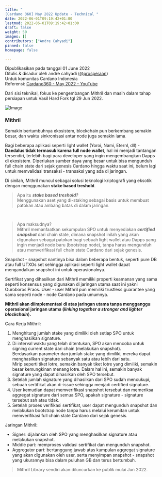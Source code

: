 ```yaml
---
title: "
[Cardano 360] May 2022 Update - Technical "
date: 2022-06-01T09:19:42+01:00
lastmod: 2022-06-01T09:19:42+01:00
draft: false
weight: 50
images: []
contributors: ["Andre Cahyadi"]
pinned: false
homepage: false

---
```


Dipublikasikan pada tanggal 01 June 2022 <br/>
Ditulis & disadur oleh andre cahyadi ([@prosperaan](https://forum.cardano.org/u/prosperaan)) <br/>
Untuk komunitas Cardano Indonesia <br/>
Referensi: [Cardano360 - May 2022 - YouTube](https://www.youtube.com/watch?v=Ar_8Lo0nV1s)<br/>

Dari sisi teknikal, fokus ke pengembangan Mithril dan masih dalam tahap persiapan untuk Vasil Hard Fork tgl 29 Jun 2022.

![Image](https://global.discourse-cdn.com/business4/uploads/cardano/optimized/3X/9/4/9448f90b7dc3b752347004260d4cb3323b207891_2_999x567.jpeg)

### Mithril

Semakin bertumbuhnya ekosistem, blockchain pun berkembang semakin besar, dan waktu sinkronisasi antar node juga semakin lama.

Bagi beberapa aplikasi seperti light wallet (Yoroi, Nami, Eternl, dll) - **Daedalus tidak termasuk karena full node wallet**, hal ini menjadi tantangan tersendiri, terlebih bagi para developer yang ingin mengembangkan Dapps di ekosistem. Diperlukan sumber daya yang besar untuk bisa mengunduh full chain state dari sejak genesis Cardano hingga waktu saat ini, belum lagi untuk memvalidasi transaksi - transaksi yang ada di jaringan.

Di sinilah, Mithril muncul sebagai solusi teknologi kriptografi yang eksotik dengan menggunakan **stake based treshold**.

> Apa itu **_stake based treshold?_**<br/>
> Menggunakan aset yang di-staking sebagai basis untuk membuat patokan atau ambang batas di dalam jaringan.

<br/>

> Apa maksudnya?<br/>
> Mithril memanfaatkan sekumpulan SPO untuk menyediakan **_certified snapshot_** dari chain state, dimana snapshot inilah yang akan digunakan sebagai patokan bagi sebuah light wallet atau Dapps yang ingin menjadi node baru (bootstrap node), tanpa harus mengunduh atau memverifikasi full chain state Cardano dari sejak genesis.

Snapshot - snapshot nantinya bisa dalam beberapa bentuk, seperti pure DB atau full UTXOs set sehingga aplikasi seperti light wallet dapat mengandalkan snapshot ini untuk operasionalnya.

Sertifikat yang dihasilkan dari Mithril memiliki properti keamanan yang sama seperti konsensus yang digunakan di jaringan utama saat ini yakni Ouroboros Praos.
User - user Mithril pun memiliki trustless guarantee yang sama seperti node - node Cardano pada umumnya.

**Mithril akan diimplementasi di atas jaringan utama tanpa mengganggu operasional jaringan utama (_linking together a stronger and lighter blockchain_).**

Cara Kerja Mithril:

1. Menghitung jumlah stake yang dimiliki oleh setiap SPO untuk menghasilkan signature.
2. Di interval waktu yang telah ditentukan, SPO akan mencoba untuk signing current state dari chain (melakukan snapshot).<br/>
   Berdasarkan parameter dan jumlah stake yang dimiliki, mereka dapat menghasilkan signature sebanyak satu atau lebih dari satu.<br/>
   Mirip seperti tiket lotre, semakin banyak tiket lotre yang dimiliki, semakin besar kemungkinan menang lotre. Dalam hal ini, semakin banyak signature yang dapat dihasilkan oleh SPO tersebut.
3. Setelah jumlah signature yang dihasilkan dari SPO sudah mencukupi, sebuah sertifikat akan di-issue sehingga menjadi certified signature.
4. User kemudian dapat memverifikasi snapshot tersebut dan memeriksa aggregat signature dari semua SPO, apakah signature - signature tersebut sah atau tidak.
5. Setelah proses verifikasi sertifikat, user dapat mengunduh snapshot dan melakukan bootstrap node tanpa harus melalui kerumitan untuk memverifikasi full chain state Cardano dari sejak genesis.

Jaringan Mithril:

- Signer: dijalankan oleh SPO yang menghasilkan signature atau melakukan snapshot.
- Middle part: memproses validasi sertifikat dan mengunduh snapshot.
- Aggregator part: bertanggung jawab atas kumpulan aggregat signature yang akan digunakan oleh user, serta menyimpan snapshot - snapshot yang ukurannya bisa dalam puluhan GB dan terus bertumbuh.

> Mithril Library sendiri akan diluncurkan ke publik mulai Jun 2022.
